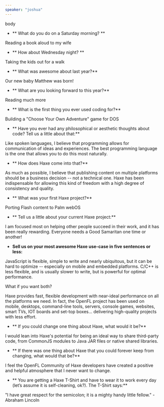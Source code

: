```yaml
---
speaker: "joshua"
---
```


body

* ** What do you do on a Saturday morning? **

Reading a book aloud to my wife

* ** How about Wednesday night? **

Taking the kids out for a walk

* ** What was awesome about last year?**

Our new baby Matthew was born!

* ** What are you looking forward to this year?**

Reading much more

* ** What is the first thing you ever used coding for?**

Building a "Choose Your Own Adventure" game for DOS

* ** Have you ever had any philosophical or aesthetic thoughts about code? Tell us a little about that:**

Like spoken languages, I believe that programming allows for communication of ideas and experiences. The best programming language is the one that allows you to do this most naturally.

* ** How does Haxe come into that?**

As much as possible, I believe that publishing content on multiple platforms should be a business decision -- not a technical one. Haxe has been indispensable for allowing this kind of freedom with a high degree of consistency and quality.

* ** What was your first Haxe project?**

Porting Flash content to Palm webOS

* ** Tell us a little about your current Haxe project:**

I am focused most on helping other people succeed in their work, and it has been really rewarding. Everyone needs a Good Samaritan one time or another!

* **Sell us on your most awesome Haxe use-case in five sentences or less:**

JavaScript is flexible, simple to write and nearly ubiquitous, but it can be hard to optimize -- especially on mobile and embedded platforms. C/C++ is less flexible, and is usually slower to write, but is powerful for optimal performance.

What if you want both?

Haxe provides fast, flexible development with near-ideal performance on all the platforms we need. In fact, the OpenFL project has been used on mobile, desktops, command-line tools, servers, console games, websites, smart TVs, IOT boards and set-top boxes... delivering high-quality projects with less effort.

* ** If you could change one thing about Haxe, what would it be?**

I would lean into Haxe's potential for being an ideal way to share third-party code, from CommonJS modules to Java JAR files or native shared libraries.

* ** If there was one thing about Haxe that you could forever keep from changing, what would that be?**

I feel the OpenFL Community of Haxe developers have created a positive and helpful atmosphere that I never want to change.

* ** You are getting a Haxe T-Shirt and have to wear it to work every day (let’s assume it is self-cleaning, ok?). The T-Shirt says:**

"I have great respect for the semicolon; it is a mighty handy little fellow." - Abraham Lincoln
